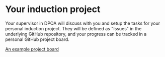 # Your induction project

Your supervisor in DPOA will discuss with you and setup the tasks for your personal induction project.
They will be defined as "Issues" in the underlying GitHub repository, and your progress can be tracked in a personal GitHub project board.

[An example project board](https://github.com/cms-dpoa/cms-dpoa-getting-started/projects/1)
